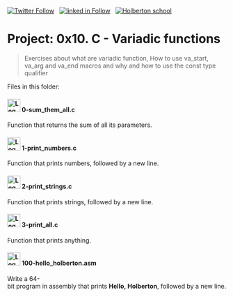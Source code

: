  [![Twitter Follow](https://img.shields.io/twitter/follow/jepez90?label=Follow%20me&style=social)](https://twitter.com/Jepez90) &nbsp; [![linked in Follow](https://img.shields.io/badge/LinkedIn-Follow-blue)](https://www.linkedin.com/in/jerson-p%C3%A9rez-010059a4/) &nbsp; [![Holberton school](https://img.shields.io/badge/Holberton_School-red)](https://twitter.com/HolbertonCOL)

# Project: 0x10. C - Variadic functions

> Exercises about what are variadic function, How to use va_start, va_arg and va_end macros and why and how to use the const type qualifier

Files in this folder:

#### <img src="https://i.imgur.com/s1rXGpW.png" alt="Logo C" height="30"> 0-sum_them_all.c

Function that returns the sum of all its parameters.

#### <img src="https://i.imgur.com/s1rXGpW.png" alt="Logo C" height="30"> 1-print_numbers.c

Function that prints numbers, followed by a new line.

#### <img src="https://i.imgur.com/s1rXGpW.png" alt="Logo C" height="30"> 2-print_strings.c

Function that prints strings, followed by a new line.

#### <img src="https://i.imgur.com/s1rXGpW.png" alt="Logo C" height="30"> 3-print_all.c

Function that prints anything.

#### <img src="https://i.imgur.com/b3mhfGO.png" alt="Logo document" height="30"> 100-hello_holberton.asm

Write a 64-bit program in assembly that prints **Hello, Holberton**, followed by a new line.

